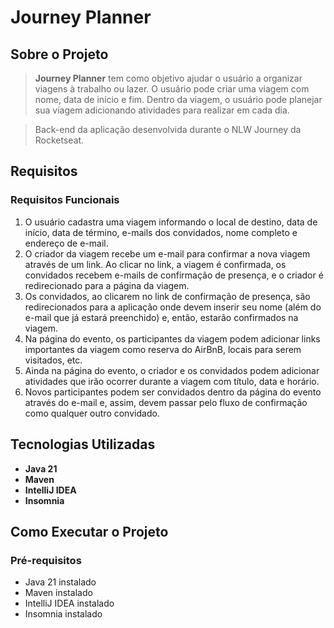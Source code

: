 # Journey Planner

## Sobre o Projeto

> **Journey Planner** tem como objetivo ajudar o usuário a organizar viagens à trabalho ou lazer. O usuário pode criar uma viagem com nome, data de início e fim. Dentro da viagem, o usuário pode planejar sua viagem adicionando atividades para realizar em cada dia.

> Back-end da aplicação desenvolvida durante o NLW Journey da Rocketseat.

## Requisitos

### Requisitos Funcionais

1. O usuário cadastra uma viagem informando o local de destino, data de início, data de término, e-mails dos convidados, nome completo e endereço de e-mail.
2. O criador da viagem recebe um e-mail para confirmar a nova viagem através de um link. Ao clicar no link, a viagem é confirmada, os convidados recebem e-mails de confirmação de presença, e o criador é redirecionado para a página da viagem.
3. Os convidados, ao clicarem no link de confirmação de presença, são redirecionados para a aplicação onde devem inserir seu nome (além do e-mail que já estará preenchido) e, então, estarão confirmados na viagem.
4. Na página do evento, os participantes da viagem podem adicionar links importantes da viagem como reserva do AirBnB, locais para serem visitados, etc.
5. Ainda na página do evento, o criador e os convidados podem adicionar atividades que irão ocorrer durante a viagem com título, data e horário.
6. Novos participantes podem ser convidados dentro da página do evento através do e-mail e, assim, devem passar pelo fluxo de confirmação como qualquer outro convidado.

## Tecnologias Utilizadas

- **Java 21**
- **Maven**
- **IntelliJ IDEA**
- **Insomnia**

## Como Executar o Projeto

### Pré-requisitos

- Java 21 instalado
- Maven instalado
- IntelliJ IDEA instalado
- Insomnia instalado


